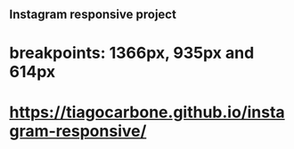 ## Instagram responsive project

# breakpoints: 1366px, 935px and 614px

# https://tiagocarbone.github.io/instagram-responsive/

